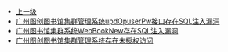 * [上一级](docs/wy876_poc/)
* [广州图创图书馆集群管理系统updOpuserPw接口存在SQL注入漏洞](docs/wy876_poc/%E5%B9%BF%E5%B7%9E%E5%9B%BE%E5%88%9B%E5%9B%BE%E4%B9%A6%E9%A6%86%E9%9B%86%E7%BE%A4%E7%AE%A1%E7%90%86%E7%B3%BB%E7%BB%9F/%E5%B9%BF%E5%B7%9E%E5%9B%BE%E5%88%9B%E5%9B%BE%E4%B9%A6%E9%A6%86%E9%9B%86%E7%BE%A4%E7%AE%A1%E7%90%86%E7%B3%BB%E7%BB%9FupdOpuserPw%E6%8E%A5%E5%8F%A3%E5%AD%98%E5%9C%A8SQL%E6%B3%A8%E5%85%A5%E6%BC%8F%E6%B4%9E.md)
* [广州图书馆集群系统WebBookNew存在SQL注入漏洞](docs/wy876_poc/%E5%B9%BF%E5%B7%9E%E5%9B%BE%E5%88%9B%E5%9B%BE%E4%B9%A6%E9%A6%86%E9%9B%86%E7%BE%A4%E7%AE%A1%E7%90%86%E7%B3%BB%E7%BB%9F/%E5%B9%BF%E5%B7%9E%E5%9B%BE%E4%B9%A6%E9%A6%86%E9%9B%86%E7%BE%A4%E7%B3%BB%E7%BB%9FWebBookNew%E5%AD%98%E5%9C%A8SQL%E6%B3%A8%E5%85%A5%E6%BC%8F%E6%B4%9E.md)
* [广州图创图书馆集群管理系统存在未授权访问](docs/wy876_poc/%E5%B9%BF%E5%B7%9E%E5%9B%BE%E5%88%9B%E5%9B%BE%E4%B9%A6%E9%A6%86%E9%9B%86%E7%BE%A4%E7%AE%A1%E7%90%86%E7%B3%BB%E7%BB%9F/%E5%B9%BF%E5%B7%9E%E5%9B%BE%E5%88%9B%E5%9B%BE%E4%B9%A6%E9%A6%86%E9%9B%86%E7%BE%A4%E7%AE%A1%E7%90%86%E7%B3%BB%E7%BB%9F%E5%AD%98%E5%9C%A8%E6%9C%AA%E6%8E%88%E6%9D%83%E8%AE%BF%E9%97%AE.md)
